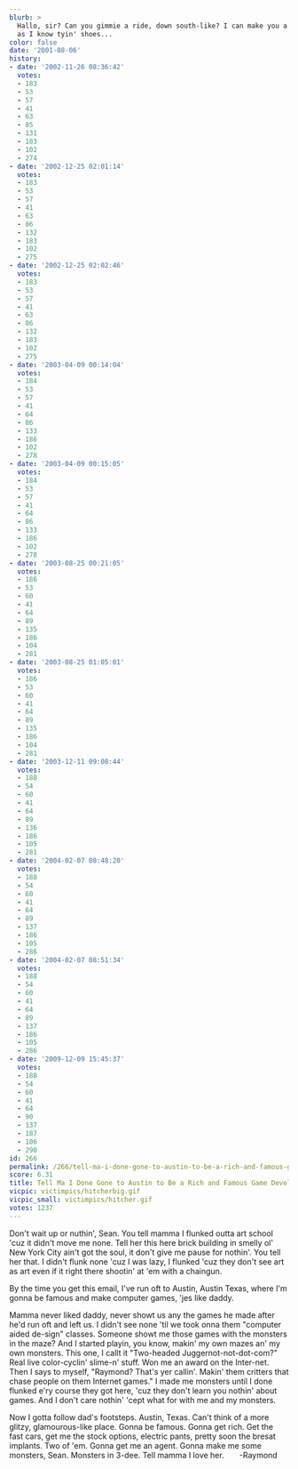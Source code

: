 ```yaml
---
blurb: >
  Hallo, sir? Can you gimmie a ride, down south-like? I can make you a monster, sure
  as I know tyin' shoes...
color: false
date: '2001-08-06'
history:
- date: '2002-11-26 08:36:42'
  votes:
  - 183
  - 53
  - 57
  - 41
  - 63
  - 85
  - 131
  - 183
  - 102
  - 274
- date: '2002-12-25 02:01:14'
  votes:
  - 183
  - 53
  - 57
  - 41
  - 63
  - 86
  - 132
  - 183
  - 102
  - 275
- date: '2002-12-25 02:02:46'
  votes:
  - 183
  - 53
  - 57
  - 41
  - 63
  - 86
  - 132
  - 183
  - 102
  - 275
- date: '2003-04-09 00:14:04'
  votes:
  - 184
  - 53
  - 57
  - 41
  - 64
  - 86
  - 133
  - 186
  - 102
  - 278
- date: '2003-04-09 00:15:05'
  votes:
  - 184
  - 53
  - 57
  - 41
  - 64
  - 86
  - 133
  - 186
  - 102
  - 278
- date: '2003-08-25 00:21:05'
  votes:
  - 186
  - 53
  - 60
  - 41
  - 64
  - 89
  - 135
  - 186
  - 104
  - 281
- date: '2003-08-25 01:05:01'
  votes:
  - 186
  - 53
  - 60
  - 41
  - 64
  - 89
  - 135
  - 186
  - 104
  - 281
- date: '2003-12-11 09:08:44'
  votes:
  - 188
  - 54
  - 60
  - 41
  - 64
  - 89
  - 136
  - 186
  - 105
  - 281
- date: '2004-02-07 08:48:20'
  votes:
  - 188
  - 54
  - 60
  - 41
  - 64
  - 89
  - 137
  - 186
  - 105
  - 286
- date: '2004-02-07 08:51:34'
  votes:
  - 188
  - 54
  - 60
  - 41
  - 64
  - 89
  - 137
  - 186
  - 105
  - 286
- date: '2009-12-09 15:45:37'
  votes:
  - 188
  - 54
  - 60
  - 41
  - 64
  - 90
  - 137
  - 187
  - 106
  - 290
id: 266
permalink: /266/tell-ma-i-done-gone-to-austin-to-be-a-rich-and-famous-game-developer/
score: 6.31
title: Tell Ma I Done Gone to Austin to Be a Rich and Famous Game Developer
vicpic: victimpics/hitcherbig.gif
vicpic_small: victimpics/hitcher.gif
votes: 1237
---
```


Don't wait up or nuthin', Sean. You tell mamma I flunked outta art
school 'cuz it didn't move me none. Tell her this here brick building in
smelly ol' New York City ain't got the soul, it don't give me pause for
nothin'. You tell her that. I didn't flunk none 'cuz I was lazy, I
flunked 'cuz they don't see art as art even if it right there shootin'
at 'em with a chaingun.

By the time you get this email, I've run oft to Austin, Austin Texas,
where I'm gonna be famous and make computer games, 'jes like daddy.

Mamma never liked daddy, never showt us any the games he made after he'd
run oft and left us. I didn't see none 'til we took onna them "computer
aided de-sign" classes. Someone showt me those games with the monsters
in the maze? And I started playin, you know, makin' my own mazes an' my
own monsters. This one, I callt it "Two-headed Juggernot-not-dot-com?"
Real live color-cyclin' slime-n' stuff. Won me an award on the
Inter-net. Then I says to myself, "Raymond? That's yer callin'. Makin'
them critters that chase people on them Internet games." I made me
monsters until I done flunked e'ry course they got here, 'cuz they don't
learn you nothin' about games. And I don't care nothin' 'cept what for
with me and my monsters.

Now I gotta follow dad's footsteps. Austin, Texas. Can't think of a more
glitzy, glamourous-like place. Gonna be famous. Gonna get rich. Get the
fast cars, get me the stock options, electric pants, pretty soon the
bresat implants. Two of 'em. Gonna get me an agent. Gonna make me some
monsters, Sean. Monsters in 3-dee. Tell mamma I love her. &nbsp; &nbsp; &nbsp; -Raymond